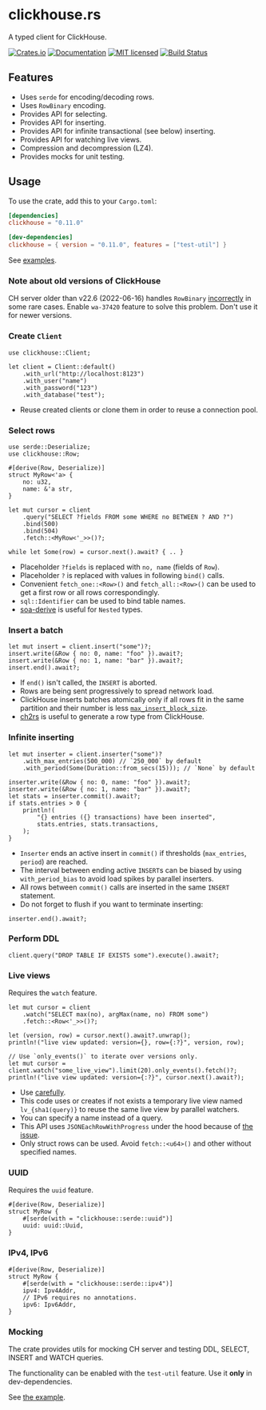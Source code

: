 # clickhouse.rs

A typed client for ClickHouse.

[![Crates.io][crates-badge]][crates-url]
[![Documentation][docs-badge]][docs-url]
[![MIT licensed][mit-badge]][mit-url]
[![Build Status][actions-badge]][actions-url]

[crates-badge]: https://img.shields.io/crates/v/clickhouse.svg
[crates-url]: https://crates.io/crates/clickhouse
[docs-badge]: https://docs.rs/clickhouse/badge.svg
[docs-url]: https://docs.rs/clickhouse
[mit-badge]: https://img.shields.io/badge/license-MIT-blue.svg
[mit-url]: https://github.com/loyd/clickhouse.rs/blob/master/LICENSE
[actions-badge]: https://github.com/loyd/clickhouse.rs/actions/workflows/ci.yml/badge.svg
[actions-url]: https://github.com/loyd/clickhouse.rs/actions/workflows/ci.yml

## Features
* Uses `serde` for encoding/decoding rows.
* Uses `RowBinary` encoding.
* Provides API for selecting.
* Provides API for inserting.
* Provides API for infinite transactional (see below) inserting.
* Provides API for watching live views.
* Compression and decompression (LZ4).
* Provides mocks for unit testing.

## Usage
To use the crate, add this to your `Cargo.toml`:
```toml
[dependencies]
clickhouse = "0.11.0"

[dev-dependencies]
clickhouse = { version = "0.11.0", features = ["test-util"] }
```

See [examples](https://github.com/loyd/clickhouse.rs/tree/master/examples).

### Note about old versions of ClickHouse
CH server older than v22.6 (2022-06-16) handles `RowBinary` [incorrectly](https://github.com/ClickHouse/ClickHouse/issues/37420) in some rare cases. Enable `wa-37420` feature to solve this problem. Don't use it for newer versions.

### Create `Client`
```rust,ignore
use clickhouse::Client;

let client = Client::default()
    .with_url("http://localhost:8123")
    .with_user("name")
    .with_password("123")
    .with_database("test");
```

* Reuse created clients or clone them in order to reuse a connection pool.

### Select rows
```rust,ignore
use serde::Deserialize;
use clickhouse::Row;

#[derive(Row, Deserialize)]
struct MyRow<'a> {
    no: u32,
    name: &'a str,
}

let mut cursor = client
    .query("SELECT ?fields FROM some WHERE no BETWEEN ? AND ?")
    .bind(500)
    .bind(504)
    .fetch::<MyRow<'_>>()?;

while let Some(row) = cursor.next().await? { .. }
```

* Placeholder `?fields` is replaced with `no, name` (fields of `Row`).
* Placeholder `?` is replaced with values in following `bind()` calls.
* Convenient `fetch_one::<Row>()` and `fetch_all::<Row>()` can be used to get a first row or all rows correspondingly.
* `sql::Identifier` can be used to bind table names.
* [soa-derive](https://github.com/lumol-org/soa-derive) is useful for `Nested` types.

### Insert a batch
```rust,ignore
let mut insert = client.insert("some")?;
insert.write(&Row { no: 0, name: "foo" }).await?;
insert.write(&Row { no: 1, name: "bar" }).await?;
insert.end().await?;
```

* If `end()` isn't called, the `INSERT` is aborted.
* Rows are being sent progressively to spread network load.
* ClickHouse inserts batches atomically only if all rows fit in the same partition and their number is less [`max_insert_block_size`](https://clickhouse.tech/docs/en/operations/settings/settings/#settings-max_insert_block_size).
* [ch2rs](https://github.com/loyd/ch2rs) is useful to generate a row type from ClickHouse.

### Infinite inserting
```rust,ignore
let mut inserter = client.inserter("some")?
    .with_max_entries(500_000) // `250_000` by default
    .with_period(Some(Duration::from_secs(15))); // `None` by default

inserter.write(&Row { no: 0, name: "foo" }).await?;
inserter.write(&Row { no: 1, name: "bar" }).await?;
let stats = inserter.commit().await?;
if stats.entries > 0 {
    println!(
        "{} entries ({} transactions) have been inserted",
        stats.entries, stats.transactions,
    );
}
```

* `Inserter` ends an active insert in `commit()` if thresholds (`max_entries`, `period`) are reached.
* The interval between ending active `INSERT`s can be biased by using `with_period_bias` to avoid load spikes by parallel inserters.
* All rows between `commit()` calls are inserted in the same `INSERT` statement.
* Do not forget to flush if you want to terminate inserting:
```rust,ignore
inserter.end().await?;
```

### Perform DDL
```rust,ignore
client.query("DROP TABLE IF EXISTS some").execute().await?;
```

### Live views
Requires the `watch` feature.

```rust,ignore
let mut cursor = client
    .watch("SELECT max(no), argMax(name, no) FROM some")
    .fetch::<Row<'_>>()?;

let (version, row) = cursor.next().await?.unwrap();
println!("live view updated: version={}, row={:?}", version, row);

// Use `only_events()` to iterate over versions only.
let mut cursor = client.watch("some_live_view").limit(20).only_events().fetch()?;
println!("live view updated: version={:?}", cursor.next().await?);
```

* Use [carefully](https://github.com/ClickHouse/ClickHouse/issues/28309#issuecomment-908666042).
* This code uses or creates if not exists a temporary live view named `lv_{sha1(query)}` to reuse the same live view by parallel watchers.
* You can specify a name instead of a query.
* This API uses `JSONEachRowWithProgress` under the hood because of [the issue](https://github.com/ClickHouse/ClickHouse/issues/22996).
* Only struct rows can be used. Avoid `fetch::<u64>()` and other without specified names.

### UUID
Requires the `uuid` feature.

```rust,ignore
#[derive(Row, Deserialize)]
struct MyRow {
    #[serde(with = "clickhouse::serde::uuid")]
    uuid: uuid::Uuid,
}
```

### IPv4, IPv6
```rust,ignore
#[derive(Row, Deserialize)]
struct MyRow {
    #[serde(with = "clickhouse::serde::ipv4")]
    ipv4: Ipv4Addr,
    // IPv6 requires no annotations.
    ipv6: Ipv6Addr,
}
```

### Mocking
The crate provides utils for mocking CH server and testing DDL, SELECT, INSERT and WATCH queries.

The functionality can be enabled with the `test-util` feature. Use it **only** in dev-dependencies.

See [the example](https://github.com/loyd/clickhouse.rs/tree/master/examples/mock.rs).
